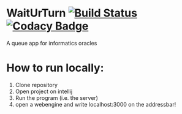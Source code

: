 
# WaitUrTurn [![Build Status](https://travis-ci.com/WaffleOracles/WaitUrTurn.svg?branch=master)](https://travis-ci.com/WaffleOracles/WaitUrTurn) [![Codacy Badge](https://api.codacy.com/project/badge/Grade/797196f4dd944a218c9b3f187edf36a2)](https://app.codacy.com/gh/WaffleOracles/WaitUrTurn?utm_source=github.com&utm_medium=referral&utm_content=WaffleOracles/WaitUrTurn&utm_campaign=Badge_Grade_Dashboard)
A queue app for informatics oracles


# How to run locally:
1. Clone repository
2. Open project on intellij
3. Run the program (i.e. the server)
4. open a webengine and write localhost:3000 on the addressbar!
